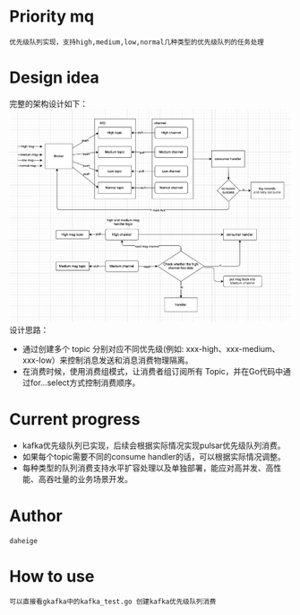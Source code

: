 # Priority mq
    优先级队列实现，支持high,medium,low,normal几种类型的优先级队列的任务处理

# Design idea
完整的架构设计如下：
![arch.png](arch.png)
设计思路：
- 通过创建多个 topic 分别对应不同优先级(例如: xxx-high、xxx-medium、xxx-low）来控制消息发送和消息消费物理隔离。
- 在消费时候，使用消费组模式，让消费者组订阅所有 Topic，并在Go代码中通过for...select方式控制消费顺序‌。

# Current progress
- kafka优先级队列已实现，后续会根据实际情况实现pulsar优先级队列消费。
- 如果每个topic需要不同的consume handler的话，可以根据实际情况调整。
- 每种类型的队列消费支持水平扩容处理以及单独部署，能应对高并发、高性能、高吞吐量的业务场景开发。

# Author
    daheige

# How to use
    可以直接看gkafka中的kafka_test.go 创建kafka优先级队列消费
